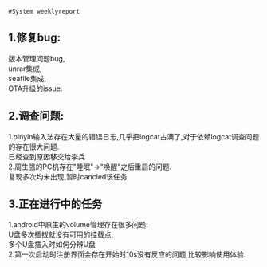  	#System weeklyreport
  ## 1.修复bug:
  版本管理问题bug,  
  unrar集成,  
  seafile集成,  
  OTA升级的issue.  
  ## 2.调查问题:
  1.pinyin输入法存在大量的错误日志,几乎把logcat占满了,对于依赖logcat调查问题的存在很大问题.  
  已经查到原因移交给李兵  
  2.周生强的PC机存在"睡眠"->"唤醒"之后重启的问题.  
  复现多次均未出现,暂时cancled该任务  
  ## 3.正在进行中的任务
  1.android中原生的volume管理存在很多问题:  
  U盘多次插拔就没有可用的挂载点,  
  多个U盘插入时如何分辨U盘    
  2.第一次启动时注册界面会存在开始时10s没有反应的问题,比较影响使用体验.
  
